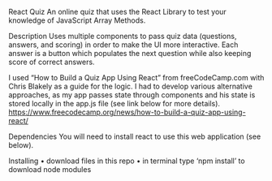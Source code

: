 React Quiz
An online quiz that uses the React Library to test your knowledge of JavaScript Array Methods.

Description
Uses multiple components to pass quiz data (questions, answers, and scoring) in order to make the UI more interactive. Each answer is a button which populates the next question while also keeping score of correct answers. 

I used “How to Build a Quiz App Using React” from freeCodeCamp.com with Chris Blakely as a guide for the logic. I had to develop various alternative approaches, as my app passes state through components and his state is stored locally in the app.js file (see link below for more details).
https://www.freecodecamp.org/news/how-to-build-a-quiz-app-using-react/

Dependencies
You will need to install react to use this web application (see below). 

Installing
•	download files in this repo
•	in terminal type ‘npm install’ to download node modules

